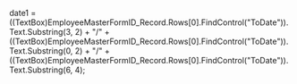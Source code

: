   date1 = ((TextBox)EmployeeMasterFormID_Record.Rows[0].FindControl("ToDate")).Text.Substring(3, 2) + "/" + ((TextBox)EmployeeMasterFormID_Record.Rows[0].FindControl("ToDate")).Text.Substring(0, 2) + "/" + ((TextBox)EmployeeMasterFormID_Record.Rows[0].FindControl("ToDate")).Text.Substring(6, 4);
